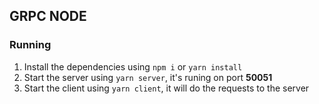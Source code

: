 ## GRPC NODE

### Running

1. Install the dependencies using `npm i` or `yarn install`
2. Start the server using `yarn server`, it's runing on port **50051**
3. Start the client using `yarn client`, it will do the requests to the server
